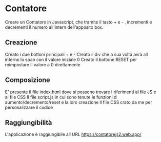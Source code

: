# Contatore

Creare un Contatore in Javascript, che tramite il tasto + e - , incrementi e decrementi
il numero all'intern dell'apposito box. 

## Creazione

Creato i due bottoni principali + e - 
Creato il div che a sua volta avrà all interno lo span con il valore iniziale 0 
Creato il bottone RESET per reimpostare il valore a 0 direttamente

## Composizione

E' presente il file index.html dove si possono trovare i riferimenti al file JS e  al file CSS 
Il file script.js in cui sono tenute le funzioni di aumento/decremento/reset e la loro creazione
Il file CSS crato da me per personalizzare il codice 

## Raggiungibilità
L'applicazione è raggiungibile all URL https://contatorejs2.web.app/

